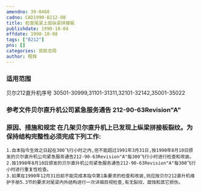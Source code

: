 ```yaml
---
amendno: 39-0468  
cadno: CAD1990-B212-08  
title: 检查尾梁上部纵梁拼接板  
publishdate: 1990-10-04  
effdate: 1990-10-08  
tags: ["B212"]  
pns: []  
categories: 民航总局  
author: 程辉  
---
```

  
### 适用范围  
贝尔212直升机序号 30501-30999,31101-31311,32101-32142,35001-35022  
  
<!--more-->  
### 参考文件贝尔直升机公司紧急服务通告 212-90-63Revision"A"  
  
### 原因、措施和规定 在几架贝尔直升机上已发现上纵梁拼接板裂纹。为保持结构完整性必须完成下列工作:  
    1.自本指令生效之日起在300飞行小时之内,但不能超过1991年3月31日,按1990年8月10日颁发的贝尔直升机公司紧急服务通告212-90-63Revision"A"每300飞行小时进行检查和改装。  
    2.按1990年8月10日颁发的贝尔直升机公司紧急服务通告212-90-63Revision"A"每300飞行小时进行重复性检查。  
    3.如果在1990年12月31日前不能完成本指令第1条要求的检查和改装,则应按贝尔212直升机维护手册5.3节的要求对尾梁内外结构进行一次详细目视检查,有无裂纹、腐蚀和其它损伤。  
  

